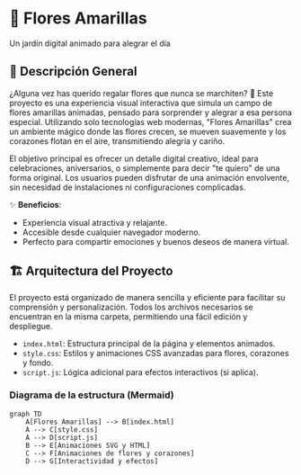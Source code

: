 # 🌻 Flores Amarillas
Un jardín digital animado para alegrar el día

## 📖 Descripción General

¿Alguna vez has querido regalar flores que nunca se marchiten? 🌼 Este proyecto es una experiencia visual interactiva que simula un campo de flores amarillas animadas, pensado para sorprender y alegrar a esa persona especial. Utilizando solo tecnologías web modernas, "Flores Amarillas" crea un ambiente mágico donde las flores crecen, se mueven suavemente y los corazones flotan en el aire, transmitiendo alegría y cariño.

El objetivo principal es ofrecer un detalle digital creativo, ideal para celebraciones, aniversarios, o simplemente para decir "te quiero" de una forma original. Los usuarios pueden disfrutar de una animación envolvente, sin necesidad de instalaciones ni configuraciones complicadas.

✨ **Beneficios**:
- Experiencia visual atractiva y relajante.
- Accesible desde cualquier navegador moderno.
- Perfecto para compartir emociones y buenos deseos de manera virtual.

## 🏗️ Arquitectura del Proyecto

El proyecto está organizado de manera sencilla y eficiente para facilitar su comprensión y personalización. Todos los archivos necesarios se encuentran en la misma carpeta, permitiendo una fácil edición y despliegue.

- `index.html`: Estructura principal de la página y elementos animados.
- `style.css`: Estilos y animaciones CSS avanzadas para flores, corazones y fondo.
- `script.js`: Lógica adicional para efectos interactivos (si aplica).

### Diagrama de la estructura (Mermaid)

```mermaid
graph TD
    A[Flores Amarillas] --> B[index.html]
    A --> C[style.css]
    A --> D[script.js]
    B --> E[Animaciones SVG y HTML]
    C --> F[Animaciones de flores y corazones]
    D --> G[Interactividad y efectos]
```